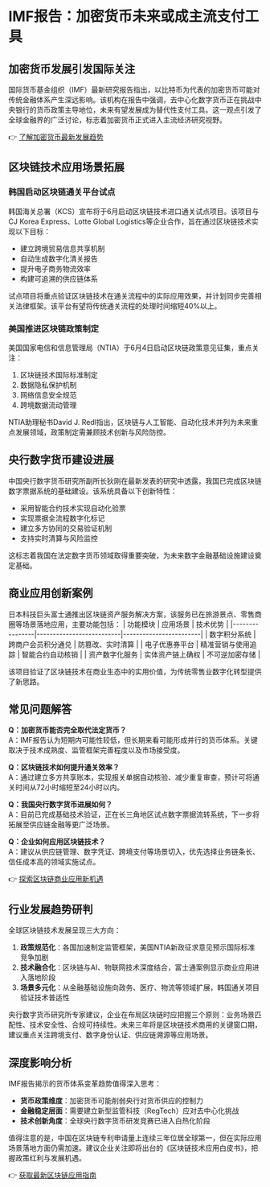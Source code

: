 # IMF报告：加密货币未来或成主流支付工具

## 加密货币发展引发国际关注

国际货币基金组织（IMF）最新研究报告指出，以比特币为代表的加密货币可能对传统金融体系产生深远影响。该机构在报告中强调，去中心化数字货币正在挑战中央银行的货币政策主导地位，未来有望发展成为替代性支付工具。这一观点引发了全球金融界的广泛讨论，标志着加密货币正式进入主流经济研究视野。

👉 [了解加密货币最新发展趋势](https://bit.ly/okx_welcome)

## 区块链技术应用场景拓展

### 韩国启动区块链通关平台试点
韩国海关总署（KCS）宣布将于6月启动区块链技术进口通关试点项目。该项目与CJ Korea Express、Lotte Global Logistics等企业合作，旨在通过区块链技术实现以下目标：

- 建立跨境贸易信息共享机制
- 自动生成数字化清关报告
- 提升电子商务物流效率
- 构建可追溯的供应链体系

试点项目将重点验证区块链技术在通关流程中的实际应用效果，并计划同步完善相关法律框架。该平台有望将传统通关流程的处理时间缩短40%以上。

### 美国推进区块链政策制定
美国国家电信和信息管理局（NTIA）于6月4日启动区块链政策意见征集，重点关注：
1. 区块链技术国际标准制定
2. 数据隐私保护机制
3. 网络信息安全规范
4. 跨境数据流动管理

NTIA助理秘书David J. Redl指出，区块链与人工智能、自动化技术并列为未来重点发展领域，政策制定需兼顾技术创新与风险防控。

## 央行数字货币建设进展

中国央行数字货币研究所副所长狄刚在最新发表的研究中透露，我国已完成区块链数字票据系统的基础建设。该系统具备以下创新特性：
- 采用智能合约技术实现自动化验票
- 实现票据全流程数字化标记
- 建立多方协同的交易验证机制
- 支持实时清算与风险监控

这标志着我国在法定数字货币领域取得重要突破，为未来数字金融基础设施建设奠定基础。

## 商业应用创新案例

日本科技巨头富士通推出区块链资产服务解决方案，该服务已在旅游景点、零售商圈等场景落地应用，主要功能包括：
| 功能模块       | 应用场景                 | 技术优势               |
|----------------|--------------------------|------------------------|
| 数字积分系统   | 跨商户会员积分通兑       | 防篡改、实时清算       |
| 电子优惠券平台 | 精准营销与使用追踪       | 智能合约自动核销       |
| 资产数字化服务 | 实体资产链上确权         | 不可逆加密存储         |

该项目验证了区块链技术在商业生态中的实用价值，为传统零售业数字化转型提供了新思路。

## 常见问题解答

**Q：加密货币能否完全取代法定货币？**  
A：IMF报告认为短期内可能性较低，但长期来看可能形成并行的货币体系。关键取决于技术成熟度、监管框架完善程度以及市场接受度。

**Q：区块链技术如何提升通关效率？**  
A：通过建立多方共享账本，实现报关单据自动核验、减少重复审查，预计可将通关时间从72小时缩短至24小时以内。

**Q：我国央行数字货币进展如何？**  
A：目前已完成基础技术验证，正在长三角地区试点数字票据流转系统，下一步将拓展至供应链金融等更广泛场景。

**Q：企业如何应用区块链技术？**  
A：建议从供应链管理、数字凭证、跨境支付等场景切入，优先选择业务链条长、信任成本高的领域实施试点。

👉 [探索区块链商业应用新机遇](https://bit.ly/okx_welcome)

## 行业发展趋势研判

全球区块链技术发展呈现三大方向：
1. **政策规范化**：各国加速制定监管框架，美国NTIA新政征求意见预示国际标准竞争加剧
2. **技术融合化**：区块链与AI、物联网技术深度结合，富士通案例显示商业应用进入落地阶段
3. **场景多元化**：从金融基础设施向政务、医疗、物流等领域扩展，韩国通关项目验证技术普适性

央行数字货币研究所专家建议，企业在布局区块链时应把握三个原则：业务场景匹配性、技术安全性、合规可持续性。未来三年将是区块链技术商用的关键窗口期，建议重点关注跨境支付、数字身份认证、供应链溯源等应用场景。

## 深度影响分析

IMF报告揭示的货币体系变革趋势值得深入思考：
- **货币政策维度**：加密货币可能削弱央行对货币供应的控制力
- **金融稳定层面**：需要建立新型监管科技（RegTech）应对去中心化挑战
- **技术创新角度**：全球央行数字货币研发竞赛已进入白热化阶段

值得注意的是，中国在区块链专利申请量上连续三年位居全球第一，但在实际应用场景落地方面仍需加速。建议企业关注即将出台的《区块链技术应用白皮书》，把握政策红利与发展机遇。

👉 [获取最新区块链应用指南](https://bit.ly/okx_welcome)

